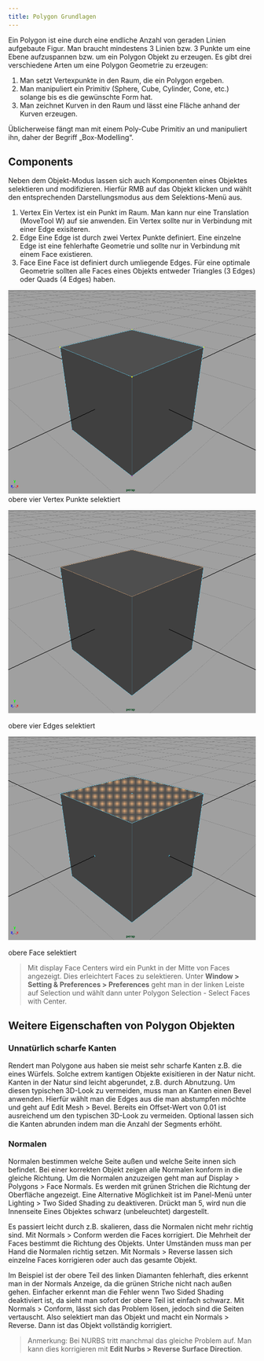```yaml
---
title: Polygon Grundlagen
---
```


Ein Polygon ist eine durch eine endliche Anzahl von geraden Linien aufgebaute Figur. Man braucht mindestens 3 Linien bzw. 3 Punkte um eine Ebene aufzuspannen bzw. um ein Polygon Objekt zu erzeugen. Es gibt drei verschiedene Arten um eine Polygon Geometrie zu erzeugen:

1. Man setzt Vertexpunkte in den Raum, die ein Polygon ergeben.
2. Man manipuliert ein Primitiv (Sphere, Cube, Cylinder, Cone, etc.) solange bis es die gewünschte Form hat.
3. Man zeichnet Kurven in den Raum und lässt eine Fläche anhand der Kurven erzeugen.

Üblicherweise fängt man mit einem Poly-Cube Primitiv an und manipuliert ihn, daher der Begriff „Box-Modelling“.

## Components

Neben dem Objekt-Modus lassen sich auch Komponenten eines Objektes selektieren und modifizieren. Hierfür RMB auf das Objekt klicken und wählt den entsprechenden Darstellungsmodus aus dem Selektions-Menü aus.

1. Vertex Ein Vertex ist ein Punkt im Raum. Man kann nur eine Translation (MoveTool W) auf sie anwenden. Ein Vertex sollte nur in Verbindung mit einer Edge exisiteren.
2. Edge Eine Edge ist durch zwei Vertex Punkte definiert. Eine einzelne Edge ist eine fehlerhafte Geometrie und sollte nur in Verbindung mit einem Face existieren.
3. Face Eine Face ist definiert durch umliegende Edges. Für eine optimale Geometrie sollten alle Faces eines Objekts entweder Triangles (3 Edges) oder Quads (4 Edges) haben.

![](/04b_modelling-polygon/images/02_grundlagen/vertex.png)
obere vier Vertex Punkte selektiert

![](/04b_modelling-polygon/images/02_grundlagen/Edges.png)

obere vier Edges selektiert

![](/04b_modelling-polygon/images/02_grundlagen/face.png)

obere Face selektiert

> Mit display Face Centers wird ein Punkt in der Mitte von Faces angezeigt. Dies erleichtert Faces zu selektieren. Unter **Window > Setting & Preferences > Preferences** geht man in der linken Leiste auf Selection und wählt dann unter Polygon Selection - Select Faces with Center.

## Weitere Eigenschaften von Polygon Objekten

### Unnatürlich scharfe Kanten

Rendert man Polygone aus haben sie meist sehr scharfe Kanten z.B. die eines Würfels. Solche extrem kantigen Objekte exisitieren in der Natur nicht. Kanten in der Natur sind leicht abgerundet, z.B. durch Abnutzung. Um diesen typischen 3D-Look zu vermeiden, muss man an Kanten einen Bevel anwenden. Hierfür wählt man die Edges aus die man abstumpfen möchte und geht auf Edit Mesh > Bevel. Bereits ein Offset-Wert von 0.01 ist ausreichend um den typischen 3D-Look zu vermeiden. Optional lassen sich die Kanten abrunden indem man die Anzahl der Segments erhöht.

### Normalen

Normalen bestimmen welche Seite außen und welche Seite innen sich befindet. Bei einer korrekten Objekt zeigen alle Normalen konform in die gleiche Richtung. Um die Normalen anzuzeigen geht man auf Display > Polygons > Face Normals. Es werden mit grünen Strichen die Richtung der Oberfläche angezeigt. Eine Alternative Möglichkeit ist im Panel-Menü unter Lighting > Two Sided Shading zu deaktiveren. Drückt man 5, wird nun die Innenseite Eines Objektes schwarz (unbeleuchtet) dargestellt.

Es passiert leicht durch z.B. skalieren, dass die Normalen nicht mehr richtig sind. Mit Normals > Conform werden die Faces korrigiert. Die Mehrheit der Faces bestimmt die Richtung des Objekts. Unter Umständen muss man per Hand die Normalen richtig setzen. Mit Normals > Reverse lassen sich einzelne Faces korrigieren oder auch das gesamte Objekt.

Im Beispiel ist der obere Teil des linken Diamanten fehlerhaft, dies erkennt man in der Normals Anzeige, da die grünen Striche nicht nach außen gehen. Einfacher erkennt man die Fehler wenn Two Sided Shading deaktiviert ist, da sieht man sofort der obere Teil ist einfach schwarz. Mit Normals > Conform, lässt sich das Problem lösen, jedoch sind die Seiten vertauscht. Also selektiert man das Objekt und macht ein Normals > Reverse. Dann ist das Objekt vollständig korrigiert.

> Anmerkung: Bei NURBS tritt manchmal das gleiche Problem auf. Man kann dies korrigieren mit **Edit Nurbs > Reverse Surface Direction**.
